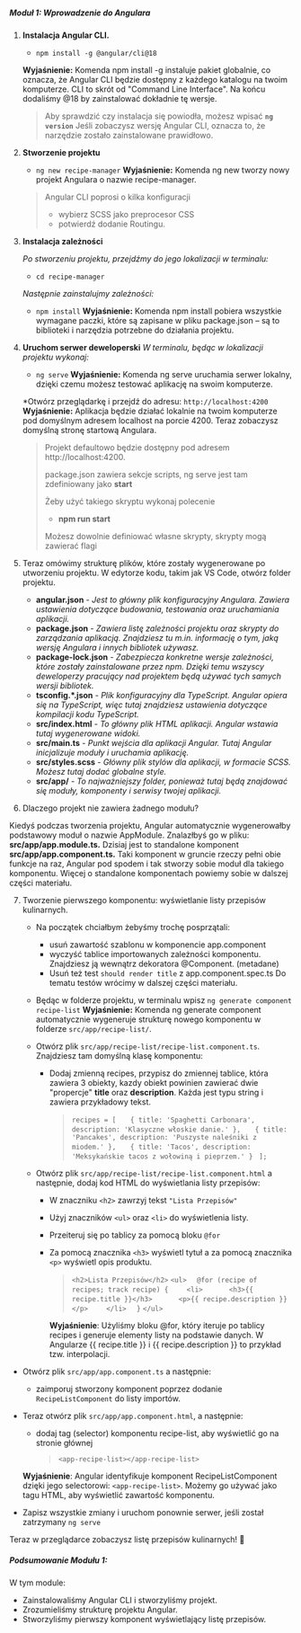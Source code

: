 ##### Moduł 1: Wprowadzenie do Angulara

1. **Instalacja Angular CLI.**
     * `npm install -g @angular/cli@18`

    **Wyjaśnienie:** Komenda npm install -g instaluje pakiet globalnie, co oznacza, że Angular CLI będzie dostępny z każdego katalogu na twoim komputerze. CLI to skrót od "Command Line Interface". Na końcu dodaliśmy @18 by zainstalować dokładnie tę wersje.

    > Aby sprawdzić czy instalacja się powiodła, możesz wpisać **`ng version`**
    Jeśli zobaczysz wersję Angular CLI, oznacza to, że narzędzie zostało zainstalowane prawidłowo.

2. **Stworzenie projektu**
    * `ng new recipe-manager` 
    **Wyjaśnienie:** Komenda ng new tworzy nowy projekt Angulara o nazwie recipe-manager.
    
  
    > Angular CLI poprosi o kilka konfiguracji
    > * wybierz SCSS jako preprocesor CSS 
    > * potwierdź dodanie Routingu.


3. **Instalacja zależności**

   _Po stworzeniu projektu, przejdźmy do jego lokalizacji w terminalu:_
   * `cd recipe-manager`
  
   _Następnie zainstalujmy zależności:_
   * `npm install`
   **Wyjaśnienie:** Komenda npm install pobiera wszystkie wymagane paczki, które są zapisane w pliku package.json – są to biblioteki i narzędzia potrzebne do działania projektu.

4. **Uruchom serwer deweloperski**
   _W terminalu, będąc w lokalizacji projektu wykonaj:_
     * `ng serve`
     **Wyjaśnienie:** Komenda ng serve uruchamia serwer lokalny, dzięki czemu możesz testować aplikację na swoim komputerze.

    *Otwórz przeglądarkę i przejdź do adresu: `http://localhost:4200`
    **Wyjaśnienie:** Aplikacja będzie działać lokalnie na twoim komputerze pod domyślnym adresem localhost na porcie 4200. Teraz zobaczysz domyślną stronę startową Angulara.

    > Projekt defaultowo będzie dostępny pod adresem http://localhost:4200.
    >
    > package.json zawiera sekcje scripts, ng serve jest tam zdefiniowany jako **start**
    > 
    > Żeby użyć takiego skryptu wykonaj polecenie
    > * **npm run start**
    >
    > Możesz dowolnie definiować własne skrypty, skrypty mogą zawierać flagi


5. Teraz omówimy strukturę plików, które zostały wygenerowane po utworzeniu projektu. W edytorze kodu, takim jak VS Code, otwórz folder projektu.
    * **angular.json** - _Jest to główny plik konfiguracyjny Angulara. Zawiera ustawienia dotyczące budowania, testowania oraz uruchamiania aplikacji._
    * **package.json** - _Zawiera listę zależności projektu oraz skrypty do zarządzania aplikacją. Znajdziesz tu m.in. informację o tym, jaką wersję Angulara i innych bibliotek używasz._
    * **package-lock.json** - _Zabezpiecza konkretne wersje zależności, które zostały zainstalowane przez npm. Dzięki temu wszyscy deweloperzy pracujący nad projektem będą używać tych samych wersji bibliotek._
    * **tsconfig.*.json** - _Plik konfiguracyjny dla TypeScript. Angular opiera się na TypeScript, więc tutaj znajdziesz ustawienia dotyczące kompilacji kodu TypeScript._
    * **src/index.html** - _To główny plik HTML aplikacji. Angular wstawia tutaj wygenerowane widoki._
    * **src/main.ts** - _Punkt wejścia dla aplikacji Angular. Tutaj Angular inicjalizuje moduły i uruchamia aplikację._
    * **src/styles.scss** - _Główny plik stylów dla aplikacji, w formacie SCSS. Możesz tutaj dodać globalne style._
    * **src/app/** - _To najważniejszy folder, ponieważ tutaj będą znajdować się moduły, komponenty i serwisy twojej aplikacji._


6. Dlaczego projekt nie zawiera żadnego modułu?

Kiedyś podczas tworzenia projektu, Angular automatycznie wygenerowałby podstawowy moduł o nazwie AppModule. Znalazłbyś go w pliku:
**src/app/app.module.ts.**
Dzisiaj jest to standalone komponent **src/app/app.component.ts.**
Taki komponent w gruncie rzeczy pełni obie funkcje na raz, Angular pod spodem i tak stworzy sobie moduł dla takiego komponentu.
Więcej o standalone komponentach powiemy sobie w dalszej części materiału.

7. Tworzenie pierwszego komponentu: wyświetlanie listy przepisów kulinarnych.

    * Na początek chciałbym żebyśmy trochę posprzątali:
      * usuń zawartość szablonu w komponencie app.component
      * wyczyść tablice importowanych zależności komponentu. Znajdziesz ją wewnątrz dekoratora @Component. (metadane)
      * Usuń też test `should render title` z app.component.spec.ts
        Do tematu testów wrócimy w dalszej części materiału.

    * Będąc w folderze projektu, w terminalu wpisz `ng generate component recipe-list`
    **Wyjaśnienie:** Komenda ng generate component automatycznie wygeneruje strukturę nowego komponentu w folderze `src/app/recipe-list/`.
    * Otwórz plik `src/app/recipe-list/recipe-list.component.ts`. Znajdziesz tam domyślną klasę komponentu:
      * Dodaj zmienną recipes, przypisz do zmiennej tablice, która zawiera 3 obiekty, kazdy obiekt powinien zawierać dwie "propercje" **title** oraz **description**. Każda jest typu string i zawiera przykładowy tekst.
        > `recipes = [`
        > `   { title: 'Spaghetti Carbonara', description: 'Klasyczne włoskie danie.' },`
        > `   { title: 'Pancakes', description: 'Puszyste naleśniki z miodem.' },`
        > `   { title: 'Tacos', description: 'Meksykańskie tacos z wołowiną i pieprzem.' }`
        > ` ];`
    
   * Otwórz plik `src/app/recipe-list/recipe-list.component.html` a następnie, dodaj kod HTML do wyświetlania listy przepisów:
      * W znaczniku `<h2>` zawrzyj tekst `"Lista Przepisów"`
      * Użyj znaczników `<ul>` oraz `<li>` do wyświetlenia listy.
      * Przeiteruj się po tablicy za pomocą bloku `@for`
      * Za pomocą znacznika `<h3>` wyświetl tytuł a za pomocą znacznika `<p>` wyświetl opis produktu.
        > `<h2>Lista Przepisów</h2>`
        > `<ul>`
        > `  @for (recipe of recipes; track recipe) {`
        > `    <li>`
        > `      <h3>{{ recipe.title }}</h3>`
        > `      <p>{{ recipe.description }}</p>`
        > `    </li>`
        > `  }`
        > `</ul>`

        **Wyjaśnienie**: Użyliśmy bloku @for, który iteruje po tablicy recipes i generuje elementy listy na podstawie danych. W Angularze {{ recipe.title }} i {{ recipe.description }} to przykład tzw. interpolacji.
        
  * Otwórz plik `src/app/app.component.ts` a następnie: 
    * zaimporuj stworzony komponent poprzez dodanie `RecipeListComponent` do listy importów.
  * Teraz otwórz plik `src/app/app.component.html`, a następnie:
    * dodaj tag (selector) komponentu recipe-list, aby wyświetlić go na stronie głównej
        > `<app-recipe-list></app-recipe-list>`

    **Wyjaśnienie**: Angular identyfikuje komponent RecipeListComponent dzięki jego selectorowi: `<app-recipe-list>`. Możemy go używać jako tagu HTML, aby wyświetlić zawartość komponentu.

  * Zapisz wszystkie zmiany i uruchom ponownie serwer, jeśli został zatrzymany `ng serve`

Teraz w przeglądarce zobaczysz listę przepisów kulinarnych! 🎉

##### Podsumowanie Modułu 1:
W tym module:

* Zainstalowaliśmy Angular CLI i stworzyliśmy projekt.
* Zrozumieliśmy strukturę projektu Angular.
* Stworzyliśmy pierwszy komponent wyświetlający listę przepisów.
